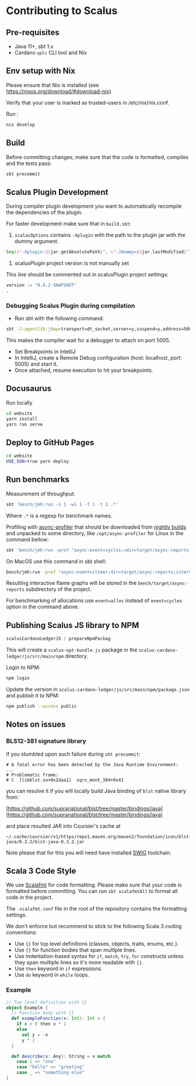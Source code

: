 # Contributing to Scalus

## Pre-requisites

- Java 11+, sbt 1.x
- Cardano `uplc` CLI tool and Nix

## Env setup with Nix

Please ensure that Nix is installed (see https://nixos.org/download/#download-nix).

Verify that your user is marked as trusted-users in /etc/nix/nix.conf.

Run :

```bash
nix develop
```

## Build

Before committing changes, make sure that the code is formatted, compiles and the tests pass:

```bash
sbt precommit
```

## Scalus Plugin Development

During compiler plugin development you want to automatically recompile the dependencies of the
plugin.

For faster development make sure that in `build.sbt`:

1. `scalacOptions` contains `-Xplugin` with the path to the plugin jar with the dummy argument.

```scala
Seq(s"-Xplugin:${jar.getAbsolutePath}", s"-Jdummy=${jar.lastModified}")
```

1. scalusPlugin project version is not manually set

This line should be commented out in scalusPlugin project settings:

```scala
version := "0.6.2-SNAPSHOT"
,
```

### Debugging Scalus Plugin during compilation

* Run sbt with the following command:

```bash
sbt -J-agentlib:jdwp=transport=dt_socket,server=y,suspend=y,address=5005 compile
```

This makes the compiler wait for a debugger to attach on port 5005.

* Set Breakpoints in IntelliJ
* In IntelliJ, create a Remote Debug configuration (host: localhost, port: 5005) and start it.
* Once attached, resume execution to hit your breakpoints.

## Docusaurus

Run locally

```bash
cd website
yarn install
yarn run serve
```

## Deploy to GitHub Pages

```bash
cd website
USE_SSH=true yarn deploy
```

## Run benchmarks

Measurement of throughput:

```bash
sbt 'bench/jmh:run -i 1 -wi 1 -f 1 -t 1 .*'
```

Where `.*` is a regexp for benchmark names.

Profiling with [async-profiler](https://github.com/async-profiler/async-profiler) that should be
downloaded from
[nightly builds](https://github.com/async-profiler/async-profiler/releases/tag/nightly) and unpacked
to some directory,
like `/opt/async-profiler` for Linux in the command bellow:

```bash
sbt 'bench/jmh:run -prof "async:event=cycles;=dir=target/async-reports;interval=1000000;output=flamegraph;libPath=/opt/async-profiler/lib/libasyncProfiler.so" -jvmArgsAppend "-XX:+UnlockDiagnosticVMOptions -XX:+DebugNonSafepoints" -f 1 -wi 1 -i 1 -t 1 .*'
```

On MacOS use this command in sbt shell:

```bash
bench/jmh:run -prof "async:event=itimer;dir=target/async-reports;interval=1000000;output=flamegraph;libPath=/nix/store/mr0adcvnv8pkalfbhsgm9p762rs2pyzg-async-profiler-3.0/lib/libasyncProfiler.dylib" -jvmArgsAppend "-XX:+UnlockDiagnosticVMOptions -XX:+DebugNonSafepoints"   -f 1 -wi 1 -i 1 -t 1 .*
```

Resulting interactive flame graphs will be stored in the `bench/target/async-reports` subdirectory
of the project.

For benchmarking of allocations use `event=alloc` instead of `event=cycles` option in the command
above.

## Publishing Scalus JS library to NPM

```sbt
scalusCardanoLedgerJS / prepareNpmPackag
```

This will create a `scalus-opt-bundle.js` package in the `scalus-cardano-ledger/js/src/main/npm`
directory.

Login to NPM:

```bash
npm login
```

Update the version in `scalus-cardano-ledger/js/src/main/npm/package.json` and publish it to NPM:

```bash
npm publish --access public
```

## Notes on issues

### BLS12-381 signature library

If you stumbled upon such failure during `sbt precommit`:

```
# A fatal error has been detected by the Java Runtime Environment:
...
# Problematic frame:
# C  [libblst.so+0x2daa1]  sqrx_mont_384+0x41
```

you can resolve it if you will locally build Java binding of `blst` native library from:

[https://github.com/supranational/blst/tree/master/bindings/java](https://github.com/supranational/blst/tree/master/bindings/java)

and place resulted JAR into Coursier's cache at

```
~/.cache/coursier/v1/https/repo1.maven.org/maven2/foundation/icon/blst-java/0.3.2/blst-java-0.3.2.jar 
```

Note please that for this you will need have installed [SWIG](https://swig.org/) toolchain.

## Scala 3 Code Style

We use [Scalafmt](https://scalameta.org/scalafmt/) for code formatting. Please make sure that your
code is formatted before committing. You can run `sbt scalafmtAll` to format all code in the
project.

The `.scalafmt.conf` file in the root of the repository contains the formatting settings.

We don't enforce but recommend to stick to the following Scala 3 coding conventions:

- Use `{}` for top level definitions (classes, objects, traits, enums, etc.).
- Use `{}` for function bodies that span multiple lines.
- Use indentation-based syntax for `if`, `match`, `try`, `for` constructs unless they span multiple
  lines so it's more readable with `{}`.
- Use `then` keyword in `if` expressions.
- Use `do` keyword in `while` loops.

### Example

```scala
// Top level definition with {}
object Example {
  // Function body with {}
  def exampleFunction(x: Int): Int = {
    if x > 0 then x * 2
    else
      val y = -x
      y * 2
  }

  def describe(x: Any): String = x match
    case 1 => "one"
    case "hello" => "greeting"
    case _ => "something else"
}
```